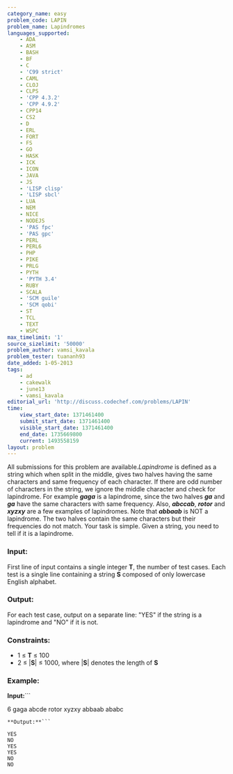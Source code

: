 ```yaml
---
category_name: easy
problem_code: LAPIN
problem_name: Lapindromes
languages_supported:
    - ADA
    - ASM
    - BASH
    - BF
    - C
    - 'C99 strict'
    - CAML
    - CLOJ
    - CLPS
    - 'CPP 4.3.2'
    - 'CPP 4.9.2'
    - CPP14
    - CS2
    - D
    - ERL
    - FORT
    - FS
    - GO
    - HASK
    - ICK
    - ICON
    - JAVA
    - JS
    - 'LISP clisp'
    - 'LISP sbcl'
    - LUA
    - NEM
    - NICE
    - NODEJS
    - 'PAS fpc'
    - 'PAS gpc'
    - PERL
    - PERL6
    - PHP
    - PIKE
    - PRLG
    - PYTH
    - 'PYTH 3.4'
    - RUBY
    - SCALA
    - 'SCM guile'
    - 'SCM qobi'
    - ST
    - TCL
    - TEXT
    - WSPC
max_timelimit: '1'
source_sizelimit: '50000'
problem_author: vamsi_kavala
problem_tester: tuananh93
date_added: 1-05-2013
tags:
    - ad
    - cakewalk
    - june13
    - vamsi_kavala
editorial_url: 'http://discuss.codechef.com/problems/LAPIN'
time:
    view_start_date: 1371461400
    submit_start_date: 1371461400
    visible_start_date: 1371461400
    end_date: 1735669800
    current: 1493558159
layout: problem
---
```

All submissions for this problem are available._Lapindrome_ is defined as a string which when split in the middle, gives two halves having the same characters and same frequency of each character. If there are odd number of characters in the string, we ignore the middle character and check for lapindrome. For example **_gaga_** is a lapindrome, since the two halves **_ga_** and **_ga_** have the same characters with same frequency. Also, **_abccab_**, **_rotor_** and **_xyzxy_** are a few examples of lapindromes. Note that **_abbaab_** is NOT a lapindrome. The two halves contain the same characters but their frequencies do not match. 
 Your task is simple. Given a string, you need to tell if it is a lapindrome.

### Input:

First line of input contains a single integer **T**, the number of test cases.
Each test is a single line containing a string **S** composed of only lowercase English alphabet.
### Output:

For each test case, output on a separate line: "YES" if the string is a lapindrome and "NO" if it is not.
### Constraints:

- 1 ≤ **T** ≤ 100
- 2 ≤ |**S**| ≤ 1000, where |**S**| denotes the length of **S**

### Example:

**Input:**```

6
gaga
abcde
rotor
xyzxy
abbaab
ababc



```
**Output:**```

YES
NO
YES
YES
NO
NO


```